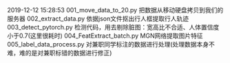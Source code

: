 2019-12-12 15:28:53
001_move_data_to_20.py     把数据从移动硬盘拷贝到我们的服务器
002_extract_data.py        依据json文件抠出行人框提取行人轨迹
003_detect_pytorch.py      检测代码，用去剔除脏图：宽高比不合适、人体置信度小于0.7(这里很耗时)
004_FeatExtract_batch.py   MGN网络提取图片特征
005_label_data_process.py  对兼职同学标注的数据进行处理(处理数据本身不难，难的是对兼职标错的数据进行修正)
